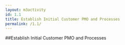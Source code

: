 ```yaml
---
layout: m3activity
id: 1.1
title: Establish Initial Customer PMO and Processes
permalink: /1.1/
---
```

##Establish Initial Customer PMO and Processes
